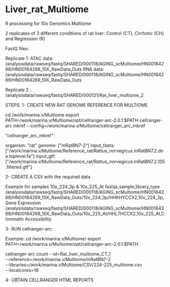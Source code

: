 # Liver_rat_Multiome
R processing for 10x Genomics Multiome

2 replicates of 3 different conditions of rat liver: Control (CT), Cirrhotic (CH) and Regression (R)

FastQ files:

Replicate 1: ATAC data: /analysisdata/rawseq/fastq/SHARED/000118/AGING_scMultiome/HN00164268/HN00164268_10X_RawData_Outs
              RNA data: /analysisdata/rawseq/fastq/SHARED/000118/AGING_scMultiome/HN00164269/HN00164269_10X_RawData_Outs

Replicate 2 : /analysisdata/rawseq/fastq/SHARED/000121/Rat_liver_multiome_2

STEPS:
1- CREATE NEW RAT GENOME REFERENCE FOR MULTIOME 

cd /work/marina.v/Multiome
export PATH=/work/marina.v/Multiome/opt/cellranger-arc-2.0.1:$PATH
cellranger-arc mkref --config=/work/marina.v/Multiome/cellranger_arc_mkref

"cellranger_arc_mkref":

organism: "rat"
genome: ["mRatBN7-2"]
input_fasta: ["/work/marina.v/Multiome/Reference_rat/Rattus_norvegicus.mRatBN7.2.dna.toplevel.fa"]
input_gtf: ["/work/marina.v/Multiome/Reference_rat/Rattus_norvegicus.mRatBN7.2.105.filtered.gtf"]

2- CREATE A CSV with the required data

Example for samples 10x_224_3p & 10x_225_At
fastqs,sample,library_type
/analysisdata/rawseq/fastq/SHARED/000118/AGING_scMultiome/HN00164269/HN00164269_10X_RawData_Outs/10x_224_3p/HHKHYCCX2,10x_224_3p,Gene Expression
/analysisdata/rawseq/fastq/SHARED/000118/AGING_scMultiome/HN00164268/HN00164268_10X_RawData_Outs/10x_225_At/HHL7HCCX2,10x_225_At,Chromatin Accessibility

3- RUN cellranger-arc:

Example: 
cd /work/marina.v/Multiome/
export PATH=/work/marina.v/Multiome/opt/cellranger-arc-2.0.1:$PATH

cellranger-arc count --id=Rat_liver_multiome_CT_1\
			--reference=/work/marina.v/Multiome/mRatBN7-2 \
			--libraries=/work/marina.v/Multiome/CSV/224-225_multiome.csv \
			--localcores=16	
			
4- OBTAIN CELLRANGER HTML REPORTS




